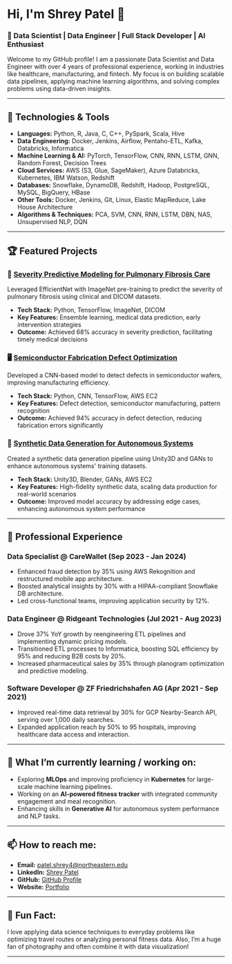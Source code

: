 # Hi, I'm Shrey Patel 👋

### 🚀 Data Scientist | Data Engineer | Full Stack Developer | AI Enthusiast

Welcome to my GitHub profile! I am a passionate Data Scientist and Data Engineer with over 4 years of professional experience, working in industries like healthcare, manufacturing, and fintech. My focus is on building scalable data pipelines, applying machine learning algorithms, and solving complex problems using data-driven insights.

---

## 🔧 Technologies & Tools
- **Languages:** Python, R, Java, C, C++, PySpark, Scala, Hive
- **Data Engineering:** Docker, Jenkins, Airflow, Pentaho-ETL, Kafka, Databricks, Informatica
- **Machine Learning & AI:** PyTorch, TensorFlow, CNN, RNN, LSTM, GNN, Random Forest, Decision Trees
- **Cloud Services:** AWS (S3, Glue, SageMaker), Azure Databricks, Kubernetes, IBM Watson, Redshift
- **Databases:** Snowflake, DynamoDB, Redshift, Hadoop, PostgreSQL, MySQL, BigQuery, HBase
- **Other Tools:** Docker, Jenkins, Git, Linux, Elastic MapReduce, Lake House Architecture
- **Algorithms & Techniques:** PCA, SVM, CNN, RNN, LSTM, DBN, NAS, Unsupervised NLP, DQN

---

## 🏆 Featured Projects

### 🔬 [Severity Predictive Modeling for Pulmonary Fibrosis Care](#)  
Leveraged EfficientNet with ImageNet pre-training to predict the severity of pulmonary fibrosis using clinical and DICOM datasets.

- **Tech Stack:** Python, TensorFlow, ImageNet, DICOM
- **Key Features:** Ensemble learning, medical data prediction, early intervention strategies
- **Outcome:** Achieved 68% accuracy in severity prediction, facilitating timely medical decisions

### 🖥️ [Semiconductor Fabrication Defect Optimization](#)  
Developed a CNN-based model to detect defects in semiconductor wafers, improving manufacturing efficiency.

- **Tech Stack:** Python, CNN, TensorFlow, AWS EC2
- **Key Features:** Defect detection, semiconductor manufacturing, pattern recognition
- **Outcome:** Achieved 94% accuracy in defect detection, reducing fabrication errors significantly

### 🚗 [Synthetic Data Generation for Autonomous Systems](#)  
Created a synthetic data generation pipeline using Unity3D and GANs to enhance autonomous systems' training datasets.

- **Tech Stack:** Unity3D, Blender, GANs, AWS EC2
- **Key Features:** High-fidelity synthetic data, scaling data production for real-world scenarios
- **Outcome:** Improved model accuracy by addressing edge cases, enhancing autonomous system performance

---

## 💼 Professional Experience

### Data Specialist @ CareWallet (Sep 2023 - Jan 2024)
- Enhanced fraud detection by 35% using AWS Rekognition and restructured mobile app architecture.
- Boosted analytical insights by 30% with a HIPAA-compliant Snowflake DB architecture.
- Led cross-functional teams, improving application security by 12%.

### Data Engineer @ Ridgeant Technologies (Jul 2021 - Aug 2023)
- Drove 37% YoY growth by reengineering ETL pipelines and implementing dynamic pricing models.
- Transitioned ETL processes to Informatica, boosting SQL efficiency by 95% and reducing B2B costs by 20%.
- Increased pharmaceutical sales by 35% through planogram optimization and predictive modeling.

### Software Developer @ ZF Friedrichshafen AG (Apr 2021 - Sep 2021)
- Improved real-time data retrieval by 30% for GCP Nearby-Search API, serving over 1,000 daily searches.
- Expanded application reach by 50% to 95 hospitals, improving healthcare data access and interaction.

---

## 🧠 What I’m currently learning / working on:
- Exploring **MLOps** and improving proficiency in **Kubernetes** for large-scale machine learning pipelines.
- Working on an **AI-powered fitness tracker** with integrated community engagement and meal recognition.
- Enhancing skills in **Generative AI** for autonomous system performance and NLP tasks.

---

## 📫 How to reach me:
- **Email:** [patel.shrey4@northeastern.edu](mailto:patel.shrey4@northeastern.edu)
- **LinkedIn:** [Shrey Patel](https://www.linkedin.com/in/shreypatel4/)
- **GitHub:** [GitHub Profile](https://github.com/ShreyPatel4)
- **Website:** [Portfolio](#)

---

## 🌱 Fun Fact:
I love applying data science techniques to everyday problems like optimizing travel routes or analyzing personal fitness data. Also, I’m a huge fan of photography and often combine it with data visualization!

---
